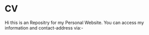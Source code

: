 # CV
Hi this is an Repositry for my Personal Website. You can access my information and contact-address via:-
